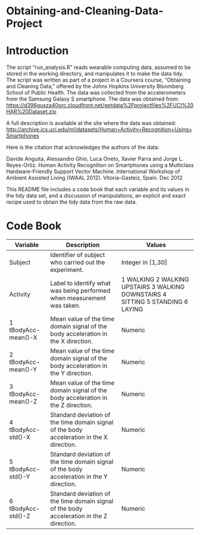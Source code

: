# Obtaining-and-Cleaning-Data-Project
# Introduction
The script “run_analysis.R” reads wearable computing data, assumed to be stored in the working directory, and manipulates it to make the data tidy.  The script was written as part of a project in a Coursera course, “Obtaining and Cleaning Data,” offered by the Johns Hopkins University Bloomberg School of Public Health.
The data was collected from the accelerometers from the Samsung Galaxy S smartphone.  The data was obtained from:
  https://d396gusza40orc.cloudfront.net/getdata%2Fprojectfiles%2FUCI%20HAR%20Dataset.zip
  
A full description is available at the site where the data was obtained:
http://archive.ics.uci.edu/ml/datasets/Human+Activity+Recognition+Using+Smartphones

Here is the citation that acknowledges the authors of the data:

  Davide Anguita, Alessandro Ghio, Luca Oneto, Xavier Parra and Jorge L. Reyes-Ortiz. Human Activity Recognition on Smartphones   using a Multiclass Hardware-Friendly Support Vector Machine. International Workshop of Ambient Assisted Living (IWAAL 2012).    Vitoria-Gasteiz, Spain. Dec 2012

This README file includes a code book that each variable and its values in the tidy data set, and a discussion of manipulations, an explicit and exact recipe used to obtain the tidy data from the raw data.
# Code Book
| Variable               | Description                                                                                  | Values                                                                          |
|------------------------|----------------------------------------------------------------------------------------------|---------------------------------------------------------------------------------|
| Subject                | Identifier of subject who carried out the experiment.                                        | Integer in [1,30]                                                               |
| Activity               | Label to identify what was being performed when measurement was taken.                       | 1 WALKING 2 WALKING UPSTAIRS 3 WALKING DOWNSTAIRS 4 SITTING 5 STANDING 6 LAYING |
| 1 tBodyAcc-mean()-X    | Mean value of the time domain signal of the body  acceleration in the X direction.           | Numeric                                                                         |
| 2 tBodyAcc-mean()-Y    | Mean value of the time domain signal of the body acceleration in the Y direction.            | Numeric                                                                         |
| 3 tBodyAcc-mean()-Z    | Mean value of the time domain signal of the body acceleration in the Z direction.            | Numeric                                                                         |
| 4 tBodyAcc-std()-X     | Standard deviation of the time domain signal of the body acceleration in the X direction.    | Numeric                                                                         |
| 5 tBodyAcc-std()-Y     | Standard deviation of the time domain signal of the body acceleration in the Y direction.    | Numeric                                                                         |
| 6 tBodyAcc-std()-Z     | Standard deviation of the time domain signal of the body acceleration in the Z direction.    | Numeric                                                                         |
